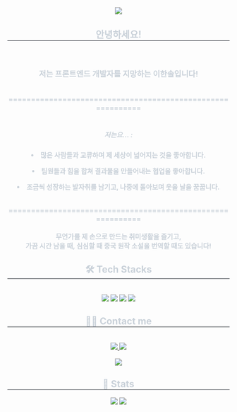 <div align= "center">
    <img src="https://capsule-render.vercel.app/api?type=waving&color=0:9db9fb,100:071664&height=180&text=Hello,%20World!&animation=fadeIn&fontColor=ffffff&fontSize=50" />
    </div>
    <div align= "center"> 
    <h2 style="border-bottom: 1px solid #21262d; color: #c9d1d9;"> 안녕하세요! </h2>  
    <div style="font-weight: 700; font-size: 15px; text-align: center; color: #c9d1d9;"> <br></li><h3> 저는 프론트엔드 개발자를 지망하는 이한솔입니다! </h3></li><br></li>===========================================================</li><br></li><br></li><h5>저는요... : </h5></li><p><li> 많은 사람들과 교류하며 제 세상이 넓어지는 것을 좋아합니다.</p></li><p><li> 팀원들과 힘을 합쳐 결과물을 만들어내는 협업을 좋아합니다.</p></li><p><li> 조금씩 성장하는 발자취를 남기고, 나중에 돌아보며 웃을 날을 꿈꿉니다. </p></li><br></li>===========================================================</li><br></li><br></li>무언가를 제 손으로 만드는 취미생활을 즐기고, </li><br></li>가끔 시간 남을 때, 심심할 때 중국 원작 소설을 번역할 때도 있습니다! </div> 
    </div>
    <div align= "center">
    <h2 style="border-bottom: 1px solid #21262d; color: #c9d1d9;"> 🛠️ Tech Stacks </h2> <br> 
    <div style="margin: 0 auto; text-align: center;" align= "center"> <img src="https://img.shields.io/badge/CSS3-1572B6?style=social&logo=CSS3&logoColor=white">
          <img src="https://img.shields.io/badge/HTML5-E34F26?style=social&logo=HTML5&logoColor=white">
          <img src="https://img.shields.io/badge/Javascript-F7DF1E?style=social&logo=Javascript&logoColor=white">
          <img src="https://img.shields.io/badge/Notion-000000?style=social&logo=Notion&logoColor=white">
          </div>
    </div>
    <div align= "center">
    <h2 style="border-bottom: 1px solid #21262d; color: #c9d1d9;"> 🧑‍💻 Contact me </h2> <br> 
    <div align= "center"> <a href=https://blog.naver.com/qrwe789456> <img src="https://img.shields.io/badge/Naver-03C75A?style=social&logo=Naver&logoColor=white&link=https://blog.naver.com/qrwe789456"> </a>
         <a href=https://sol09-29.tistory.com/> <img src="https://img.shields.io/badge/Tistory-000000?style=social&logo=Tistory&logoColor=white&link=https://sol09-29.tistory.com/"> </a>
          </div>  <br> 
    <div align= "center"> <a href="https://hits.seeyoufarm.com"> <img src="https://hits.seeyoufarm.com/api/count/incr/badge.svg?url=https%3A%2F%2Fgithub.com%2FHandsol%2F&count_bg=%23000000&title_bg=%23000000&icon=github.svg&icon_color=%23FFFFFF&title=GitHub&edge_flat=false"/></a>
       </div> 
    </div>
    <div align= "center"> 
    <h2 style="border-bottom: 1px solid #21262d; color: #c9d1d9;"> 🏅 Stats </h2> <div align= "center"> <img src="https://github-readme-stats.vercel.app/api?username=Handsol&bg_color=180,000000,00000000&title_color=ffffff&text_color=ffffff"
         /> <img src="https://github-readme-stats.vercel.app/api/top-langs/?username=Handsol&layout=compact&bg_color=180,000000,00000000&title_color=ffffff&text_color=ffffff"
           /> </div> 
    </div>
    

